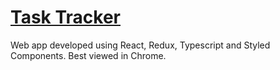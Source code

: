 # [Task Tracker](https://rtruc.github.io/vettec-project2-typescript/)
Web app developed using React, Redux, Typescript and Styled Components. Best viewed in Chrome.